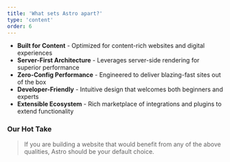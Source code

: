```yaml
---
title: 'What sets Astro apart?'
type: 'content'
order: 6
---
```

- **Built for Content** - Optimized for content-rich websites and digital experiences
- **Server-First Architecture** - Leverages server-side rendering for superior performance
- **Zero-Config Performance** - Engineered to deliver blazing-fast sites out of the box
- **Developer-Friendly** - Intuitive design that welcomes both beginners and experts
- **Extensible Ecosystem** - Rich marketplace of integrations and plugins to extend functionality

### Our Hot Take

> If you are building a website that would benefit from any of the above qualities, Astro should be your default choice.
